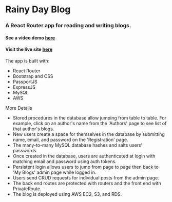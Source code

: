 # Rainy Day Blog

### A React Router app for reading and writing blogs.

#### See a video demo [here](https://www.youtube.com/watch?v=l1Rs5hOCpSk)

#### Visit the live site [here](http://54.215.230.88:3000/) 

The app is built with:
* React Router
* Bootstrap and CSS
* PassportJS
* ExpressJS
* MySQL
* AWS





More Details
* Stored procedures in the database allow jumping from table to table. For example, click on an author's name from the 'Authors' page to see list of that author's blogs.
* New users create a space for themselves in the database by submitting name, email, and password on the 'Registration' page.
* The many-to-many MySQL database hashes and salts users' passwords. 
* Once created in the database, users are authenticated at login with matching email and password using auth tokens.
* Persistent login allows users to jump from page to page then back to 'My Blogs' admin page while logged in.
* Users send CRUD requests for individual posts from the admin page.
* The back end routes are protected with routers and the front end with PrivateRoute.
* The blog is deployed using AWS EC2, S3, and RDS.